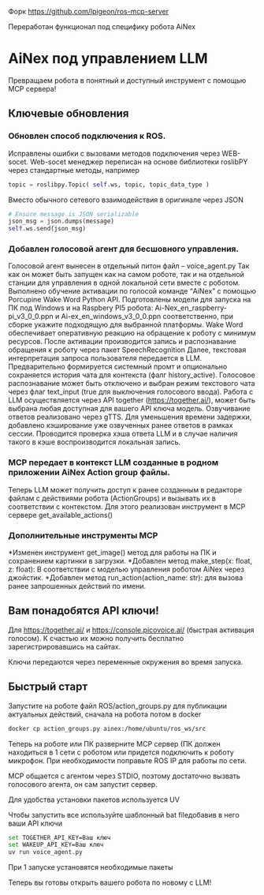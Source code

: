 Форк https://github.com/lpigeon/ros-mcp-server

Переработан функционал под специфику робота AiNex

# AiNex под управлением LLM

Превращаем робота в понятный и доступный инструмент с помощью MCP  сервера!

## Ключевые обновления

### Обновлен способ подключения к ROS.
Исправлены ошибки с вызовами методов подключения через WEB-socet.
Web-socet менеджер переписан на основе библиотеки roslibPY через стандартные методы, например
```python
topic = roslibpy.Topic( self.ws, topic, topic_data_type )
```
Вместо обычного сетевого взаимодействия в оригинале через JSON
```python
# Ensure message is JSON serializable
json_msg = json.dumps(message)
self.ws.send(json_msg)
```
### Добавлен голосовой агент для бесшовного управления.
Голосовой агент вынесен в отдельный питон файл – voice_agent.py
Так как он может быть запущен как на самом роботе, так и на отдельной станции для управления в одной локальной сети вместе с роботом.
Выполнено обучение активации по голосой команде “AiNex” с помощью Porcupine Wake Word Python API. Подготовлены модели для запуска на ПК под Windows и на Raspbery PI5 робота:  Ai-Nex_en_raspberry-pi_v3_0_0.ppn и Ai-ex_en_windows_v3_0_0.ppn соответственно, при сборке укажите подходящую для выбранной платформы.
Wake Word обеспечивает оперативную реакцию на обращение к роботу с минимум ресурсов.
После активации производится запись и распознавание обращения к роботу через пакет SpeechRecognition
Далее, текстовая интерпретация запроса пользователя передается в LLM. Предварительно формируется системный промт и опционально сохраняется история чата для контекста (фалг history_active). Голосовое распознавание может быть отключено и выбран режим текстового чата через флаг text_input (true для выключения голосового ввода).
Работа с LLM осуществляется через API together (https://together.ai/), может быть выбрана любая доступная для вашего API ключа модель.
Озвучивание ответов реализовано через gTTS.
Для уменьшения времени задержки, добавлено кэширование уже озвученных ранее ответов в рамках сессии.
Проводится проверка хэша ответа LLM и в случае наличия такого в кэше воспроизводится локальная запись.
### MCP передает в контекст LLM созданные в родном приложении AiNex Action group файлы.
Теперь LLM может получить доступ к ранее созданным в редакторе файлам с действиями робота (ActionGroups) и вызывать их в соответствии с контекстом. Для этого реализован инструмент в MCP сервере get_available_actions()
### Дополнительные инструменты MCP
*Изменен инструмент get_image() метод для работы на ПК и сохранением картинки в загрузки.
*Добавлен метод make_step(x: float, z: float): В соответствии с моделью управления роботом AiNex через джойстик.
*Добавлен метод run_action(action_name: str): для вызова ранее запрошенных действий по имени.


## Вам понадобятся API ключи!

Для https://together.ai/ и https://console.picovoice.ai/ (быстрая активация голосом). К счастью их можно получить бесплатно зарегистрировавшись на сайтах.

Ключи передаются через переменные окружения во время запуска.

## Быстрый старт

Запустите на роботе файл ROS/action\_groups.py для публикации актуальных действий, сначала на робота потом в docker

```bash
docker cp action_groups.py ainex:/home/ubuntu/ros_ws/src
```

Теперь на роботе или ПК разверните MCP сервер (ПК должен находиться в 1 сети с роботом или придется подключить к роботу микрофон. При необходимости поправьте ROS IP для работы по сети.

MCP общается с агентом через STDIO, поэтому достаточно вызвать голосового агента, он сам запустит сервер.

Для удобства установки пакетов используется UV

Чтобы запустить все используйте шаблонный bat fileдобавив в него ваши API ключи

```bash
set TOGETHER_API_KEY=Ваш ключ
set WAKEUP_API_KEY=Ваш ключ
uv run voice_agent.py
```

При 1 запуске установятся необходимые пакеты

Теперь вы готовы открыть вашего робота по новому с LLM!
